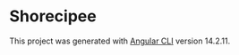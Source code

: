 # Shorecipee

This project was generated with [Angular CLI](https://github.com/angular/angular-cli) version 14.2.11.
